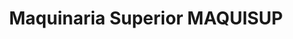 ---
title: "Maquinaria Superior MAQUISUP"
url: /guayaquil/maquinaria-superior-maquisup/
shop: herramientas
---